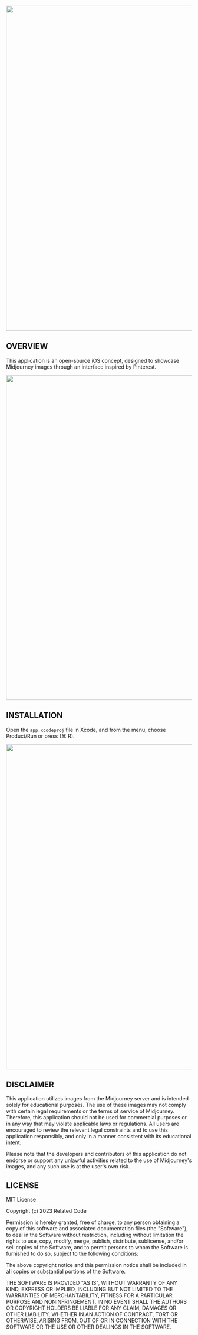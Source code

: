 <a href="https://fictiongpt.xyz"><img src="https://related.chat/github/header35.png" width="880"></a>

## OVERVIEW

This application is an open-source iOS concept, designed to showcase Midjourney images through an interface inspired by Pinterest.

<img src="https://related.chat/midjourney/01.png" width="880">

## INSTALLATION

Open the `app.xcodeproj` file in Xcode, and from the menu, choose Product/Run or press (⌘ R).

<img src="https://related.chat/midjourney/02.png" width="880">

## DISCLAIMER

This application utilizes images from the Midjourney server and is intended solely for educational purposes. The use of these images may not comply with certain legal requirements or the terms of service of Midjourney. Therefore, this application should not be used for commercial purposes or in any way that may violate applicable laws or regulations. All users are encouraged to review the relevant legal constraints and to use this application responsibly, and only in a manner consistent with its educational intent.

Please note that the developers and contributors of this application do not endorse or support any unlawful activities related to the use of Midjourney's images, and any such use is at the user's own risk.

## LICENSE

MIT License

Copyright (c) 2023 Related Code

Permission is hereby granted, free of charge, to any person obtaining a copy
of this software and associated documentation files (the "Software"), to deal
in the Software without restriction, including without limitation the rights
to use, copy, modify, merge, publish, distribute, sublicense, and/or sell
copies of the Software, and to permit persons to whom the Software is
furnished to do so, subject to the following conditions:

The above copyright notice and this permission notice shall be included in all
copies or substantial portions of the Software.

THE SOFTWARE IS PROVIDED "AS IS", WITHOUT WARRANTY OF ANY KIND, EXPRESS OR
IMPLIED, INCLUDING BUT NOT LIMITED TO THE WARRANTIES OF MERCHANTABILITY,
FITNESS FOR A PARTICULAR PURPOSE AND NONINFRINGEMENT. IN NO EVENT SHALL THE
AUTHORS OR COPYRIGHT HOLDERS BE LIABLE FOR ANY CLAIM, DAMAGES OR OTHER
LIABILITY, WHETHER IN AN ACTION OF CONTRACT, TORT OR OTHERWISE, ARISING FROM,
OUT OF OR IN CONNECTION WITH THE SOFTWARE OR THE USE OR OTHER DEALINGS IN THE
SOFTWARE.

